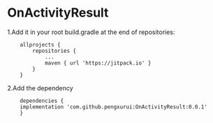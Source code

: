 # OnActivityResult

1.Add it in your root build.gradle at the end of repositories:
```
	allprojects {
		repositories {
			...
			maven { url 'https://jitpack.io' }
		}
	}
```

2.Add the dependency
```
	dependencies {
    implementation 'com.github.pengxurui:OnActivityResult:0.0.1'
	}
```
